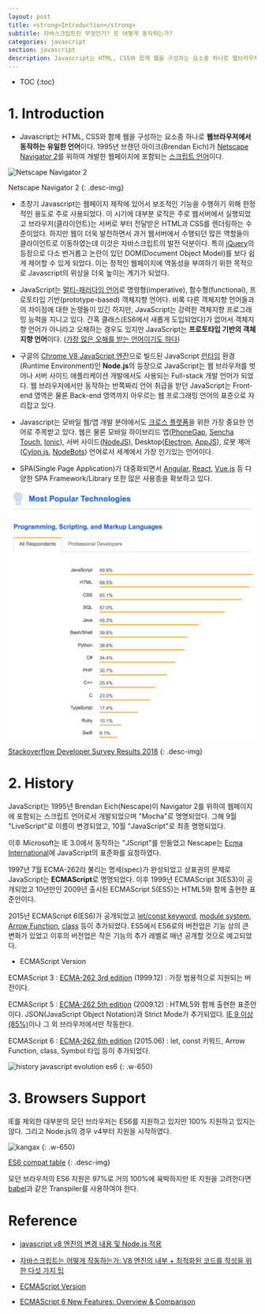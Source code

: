 ```yaml
---
layout: post
title: <strong>Introduction</strong>
subtitle: 자바스크립트란 무엇인가? 또 어떻게 동작하는가?
categories: javascript
section: javascript
description: Javascript는 HTML, CSS와 함께 웹을 구성하는 요소중 하나로 웹브라우저에서 동작하는 유일한 언어로 1995년 Brendan Eich(Nescape)가 Navigator 2를 위하여 개발한 웹페이지에 포함되는 스크립트 언어이다. JavaScript는 멀티-패러다임 언어로 명령형 (imperative), 함수형 (functional), 프로토타입 기반 (prototype-based) 객체지향형 언어다. 비록 다른 객체지향적인 언어들과의 차이점에 대한 논쟁들이 있긴 하지만, JavaScript는 강력한 객체지향 프로그래밍 능력들을 지니고 있다. 간혹 클래스가 없어서 객체지향이 아니라고 생각하는 사람들도 있으나 프로토타입 기반의 객체지향 언어이다.
---
```


* TOC
{:toc}

# 1. Introduction

* Javascript는 HTML, CSS와 함께 웹을 구성하는 요소중 하나로 <strong>웹브라우저에서 동작하는 유일한 언어</strong>이다. 1995년 브렌던 아이크(Brendan Eich)가 [Netscape Navigator 2](https://en.wikipedia.org/wiki/Netscape_Navigator_2)를 위하여 개발한 웹페이지에 포함되는 [스크립트 언어](https://ko.wikipedia.org/wiki/%EC%8A%A4%ED%81%AC%EB%A6%BD%ED%8A%B8_%EC%96%B8%EC%96%B4)이다.

![Netscape Navigator 2](/img/navigator-2.png)

Netscape Navigator 2
{: .desc-img}

* 초창기 Javascript는 웹페이지 제작에 있어서 보조적인 기능을 수행하기 위해 한정적인 용도로 주로 사용되었다. 이 시기에 대부분 로직은 주로 웹서버에서 실행되었고 브라우저(클라이언트)는 서버로 부터 전달받은 HTML과 CSS를 렌더링하는 수준이었다. 하지만 웹이 더욱 발전하면서 과거 웹서버에서 수행되던 많은 역할들이 클라이언트로 이동하였는데 이것은 자바스크립트의 발전 덕분이다. 특히 [jQuery](https://jquery.com/)의 등장으로 다소 번거롭고 논란이 있던 DOM(Document Object Model)를 보다 쉽게 제어할 수 있게 되었다. 이는 정적인 웹페이지에 역동성을 부여하기 위한 목적으로 Javascript의 위상을 더욱 높이는 계기가 되었다.

<!-- * Javascript는 C-family language로 C, Java에서 많은 문법을 차용했으며 Awk, Perl, Python으로부터도 영향을 받았다. -->

<!-- * Javascript는 [인터프리터](https://ko.wikipedia.org/wiki/%EC%9D%B8%ED%84%B0%ED%94%84%EB%A6%AC%ED%84%B0) 언어(Interpreter language)이기 때문에 compile이 필요없고 HTML파일 안에 직접 기술이 가능하다. -->
<!--
=> https://trustyoo86.github.io/node.js/2017/11/17/javascript-v8-change-history.html
-->
* JavaScript는 [멀티-패러다임 언어](https://ko.wikipedia.org/wiki/다중_패러다임_프로그래밍_언어)로 명령형(imperative), 함수형(functional), 프로토타입 기반(prototype-based) 객체지향 언어다. 비록 다른 객체지향 언어들과의 차이점에 대한 논쟁들이 있긴 하지만, JavaScript는 강력한 객체지향 프로그래밍 능력을 지니고 있다. 간혹 클래스(ES6에서 새롭게 도입되었다)가 없어서 객체지향 언어가 아니라고 오해하는 경우도 있지만 JavaScript는 <strong>프로토타입 기반의 객체지향 언어</strong>이다. ([가장 많은 오해를 받는 언어이기도 하다](http://javascript.crockford.com/javascript.html))

* 구글의 [Chrome V8 JavaScript 엔진](https://developers.google.com/v8/)으로 빌드된 JavaScript [런타임](https://ko.wikipedia.org/wiki/%EB%9F%B0%ED%83%80%EC%9E%84) 환경(Runtime Environment)인 <strong>Node.js</strong>의 등장으로 JavaScript는 웹 브라우저를 벗어나 서버 사이드 애플리케이션 개발에서도 사용되는 Full-stack 개발 언어가 되었다. 웹 브라우저에서만 동작하는 반쪽짜리 언어 취급을 받던 JavaScript는 Front-end 영역은 물론 Back-end 영역까지 아우르는 웹 프로그래밍 언어의 표준으로 자리잡고 있다.

* Javascript는 모바일 웹/앱 개발 분야에서도 [크로스 플랫폼](https://ko.wikipedia.org/wiki/크로스_플랫폼)을 위한 가장 중요한 언어로 주목받고 있다. 웹은 물론 모바일 하이브리드 앱([PhoneGap](http://phonegap.com), [Sencha Touch](https://www.sencha.com/products/touch), [Ionic](https://ionicframework.com)), 서버 사이드([NodeJS](https://nodejs.org/)), Desktop([Electron](https://electron.atom.io/), [AppJS](http://appjs.com/)), 로봇 제어([Cylon.js](https://cylonjs.com/), [NodeBots](http://nodebots.io/)) 언어로서 세계에서 가장 인기있는 언어이다.

* SPA(Single Page Application)가 대중화되면서 [Angular](https://angular.io/), [React](https://facebook.github.io/react/), [Vue.js](https://vuejs.org/) 등 다양한 SPA Framework/Library 또한 많은 사용층을 확보하고 있다.

![Most Popular Technologies](/img/most-Popular-technologies.png)

[Stackoverflow Developer Survey Results 2018](https://insights.stackoverflow.com/survey/2018#most-popular-technologies)
{: .desc-img}

<!-- ![rank_of_top_language_github](/img/rank_of_top_language_github.png)

The rank of top languages on Github.com over time
{: .desc-img}

* 월마트, 이베이, 페이팔, 우버, 야후, 그루폰 등 거대 글로벌 기업들의 Javascript 환경으로 전환함에 따라 이와 같은 추세는 앞으로 더욱 가속될 전망이다. 빠르고 쉽게 서비스를 구축할 수 있는 장점을 가지고 있어 많은 Start-up기업 또한 Javascript 환경을 사용하고 있다. -->

# 2. History

JavaScript는 1995년 Brendan Eich(Nescape)이 Navigator 2를 위하여 웹페이지에 포함되는 스크립트 언어로서 개발되었으며 "Mocha"로 명명되었다. 그해 9월 "LiveScript"로 이름이 변경되었고, 10월 "JavaScript"로 최종 명명되었다.

이후 Microsoft는 IE 3.0에서 동작하는 "JScript"를 만들었고 Nescape는 [Ecma International](https://ko.wikipedia.org/wiki/Ecma_인터내셔널)에 JavaScript의 표준화를 요청하였다.

1997년 7월 ECMA-262라 불리는 명세(spec)가 완성되었고 상표권의 문제로 JavaScript는 <strong>ECMAScript</strong>로 명명되었다. 이후 1999년 ECMAScript 3(ES3)이 공개되었고 10년만인 2009년 출시된 ECMAScript 5(ES5)는 HTML5와 함께 출현한 표준안이다.

2015년 ECMAScript 6(ES6)가 공개되었고 [let/const keyword](./es6-block-scope), [module system](./es6-module), [Arrow Function](./es6-arrow-function), [class](./es6-class) 등이 추가되었다. ES5에서 ES6로의 버전업은 기능 상의 큰 변화가 있었고 이후의 버전업은 작은 기능의 추가 레벨로 매년 공개할 것으로 예고되었다.

* ECMAScript Version

ECMAScript 3 : [ECMA-262 3rd edition](http://www.ecma-international.org/publications/files/ECMA-ST-ARCH/ECMA-262,%203rd%20edition,%20December%201999.pdf) (1999.12)
: 가장 범용적으로 지원되는 버전이다.

ECMAScript 5 : [ECMA-262 5th edition](http://www.ecma-international.org/publications/files/ECMA-ST-ARCH/ECMA-262%205th%20edition%20December%202009.pdf) (2009.12)
: HTML5와 함께 출현한 표준안이다. JSON(JavaScript Object Notation)과 Strict Mode가 추가되었다. [IE 9 이상(85%)](http://kangax.github.io/compat-table/es5/)이나 그 외 브라우저에서만 작동한다.

ECMAScript 6 : [ECMA-262 6th edition](http://www.ecma-international.org/ecma-262/6.0/ECMA-262.pdf.) (2015.06)
: let, const 키워드, Arrow Function, class, Symbol 타입 등이 추가되었다.

![history javascript evolution es6](/img/history-javascript-evolution-es6.png)
{: .w-650}

# 3. Browsers Support

IE를 제외한 대부분의 모던 브라우저는 ES6를 지원하고 있지만 100% 지원하고 있지는 않다. 그리고 Node.js의 경우 v4부터 지원을 시작하였다.

![kangax](/img/kangax.png)
{: .w-650}

[ES6 compat table](https://kangax.github.io/compat-table/es6/)
{: .desc-img}

모던 브라우저의 ES6 지원은 97%로 거의 100%에 육박하지만 IE 지원을 고려한다면 [babel](https://babeljs.io/)과 같은 Transpiler를 사용하여야 한다.

# Reference

* [javascript v8 엔진의 변경 내용 및 Node.js 적용](https://trustyoo86.github.io/node.js/2017/11/17/javascript-v8-change-history.html)

* [자바스크립트는 어떻게 작동하는가: V8 엔진의 내부 + 최적화된 코드를 작성을 위한 다섯 가지 팁](https://engineering.huiseoul.com/%EC%9E%90%EB%B0%94%EC%8A%A4%ED%81%AC%EB%A6%BD%ED%8A%B8%EB%8A%94-%EC%96%B4%EB%96%BB%EA%B2%8C-%EC%9E%91%EB%8F%99%ED%95%98%EB%8A%94%EA%B0%80-v8-%EC%97%94%EC%A7%84%EC%9D%98-%EB%82%B4%EB%B6%80-%EC%B5%9C%EC%A0%81%ED%99%94%EB%90%9C-%EC%BD%94%EB%93%9C%EB%A5%BC-%EC%9E%91%EC%84%B1%EC%9D%84-%EC%9C%84%ED%95%9C-%EB%8B%A4%EC%84%AF-%EA%B0%80%EC%A7%80-%ED%8C%81-6c6f9832c1d9)

* [ECMAScript Version](https://developer.mozilla.org/ko/docs/Web/JavaScript/%EC%96%B8%EC%96%B4_%EB%A6%AC%EC%86%8C%EC%8A%A4)

* [ECMAScript 6 New Features: Overview & Comparison](http://es6-features.org)
